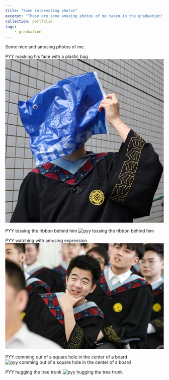```yaml
---
title: "Some interesting photos"
excerpt: "These are some amusing photos of me taken in the graduation"
collection: portfolio
tags:
    - graduation
---
```


Some nice and amusing photos of me.


PYY masking his face with a plastic bag
![pyy masking his face with a plastic bag](/images/IMG_1316.png)


PYY tossing the ribbon behind him
![pyy tossing the ribbon behind him](/images/IMG_0601.png)


PYY watching with amusing expression
![pyy watching with amusing expression](/images/IMG_1162.png)


PYY comming out of a square hole in the center of a board
![pyy comming out of a square hole in the center of a board](/images/DSC03373.png)


PYY hugging the tree trunk
![pyy hugging the tree trunk](/images/DSC03721.png)